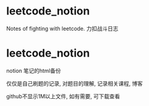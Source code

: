 # leetcode_notion
Notes of fighting with leetcode.  力扣战斗日志


# leetcode_notion

notion 笔记的html备份

仅仅是自己刷题的记录, 对题目的理解,  记录相关课程, 博客

github不显示1M以上文件, 如有需要,  可下载查看
